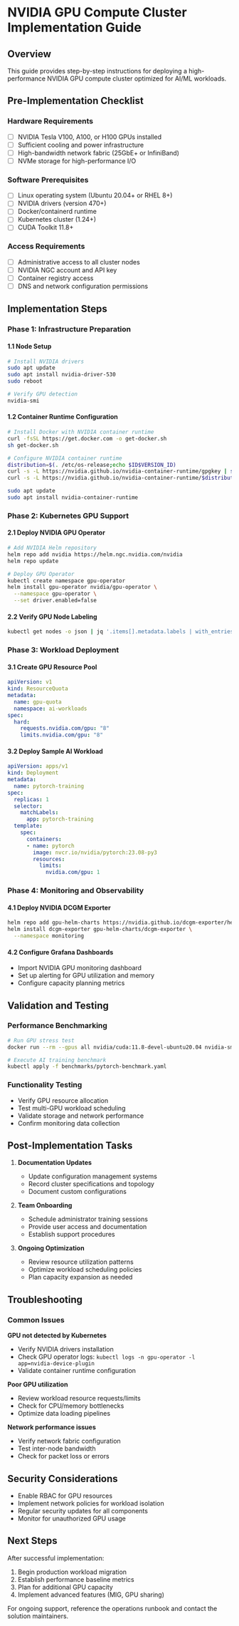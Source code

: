 # NVIDIA GPU Compute Cluster Implementation Guide

## Overview

This guide provides step-by-step instructions for deploying a high-performance NVIDIA GPU compute cluster optimized for AI/ML workloads.

## Pre-Implementation Checklist

### Hardware Requirements
- [ ] NVIDIA Tesla V100, A100, or H100 GPUs installed
- [ ] Sufficient cooling and power infrastructure
- [ ] High-bandwidth network fabric (25GbE+ or InfiniBand)
- [ ] NVMe storage for high-performance I/O

### Software Prerequisites
- [ ] Linux operating system (Ubuntu 20.04+ or RHEL 8+)
- [ ] NVIDIA drivers (version 470+)
- [ ] Docker/containerd runtime
- [ ] Kubernetes cluster (1.24+)
- [ ] CUDA Toolkit 11.8+

### Access Requirements
- [ ] Administrative access to all cluster nodes
- [ ] NVIDIA NGC account and API key
- [ ] Container registry access
- [ ] DNS and network configuration permissions

## Implementation Steps

### Phase 1: Infrastructure Preparation

#### 1.1 Node Setup
```bash
# Install NVIDIA drivers
sudo apt update
sudo apt install nvidia-driver-530
sudo reboot

# Verify GPU detection
nvidia-smi
```

#### 1.2 Container Runtime Configuration
```bash
# Install Docker with NVIDIA container runtime
curl -fsSL https://get.docker.com -o get-docker.sh
sh get-docker.sh

# Configure NVIDIA container runtime
distribution=$(. /etc/os-release;echo $ID$VERSION_ID)
curl -s -L https://nvidia.github.io/nvidia-container-runtime/gpgkey | sudo apt-key add -
curl -s -L https://nvidia.github.io/nvidia-container-runtime/$distribution/nvidia-container-runtime.list | sudo tee /etc/apt/sources.list.d/nvidia-container-runtime.list

sudo apt update
sudo apt install nvidia-container-runtime
```

### Phase 2: Kubernetes GPU Support

#### 2.1 Deploy NVIDIA GPU Operator
```bash
# Add NVIDIA Helm repository
helm repo add nvidia https://helm.ngc.nvidia.com/nvidia
helm repo update

# Deploy GPU Operator
kubectl create namespace gpu-operator
helm install gpu-operator nvidia/gpu-operator \
  --namespace gpu-operator \
  --set driver.enabled=false
```

#### 2.2 Verify GPU Node Labeling
```bash
kubectl get nodes -o json | jq '.items[].metadata.labels | with_entries(select(.key | contains("nvidia")))'
```

### Phase 3: Workload Deployment

#### 3.1 Create GPU Resource Pool
```yaml
apiVersion: v1
kind: ResourceQuota
metadata:
  name: gpu-quota
  namespace: ai-workloads
spec:
  hard:
    requests.nvidia.com/gpu: "8"
    limits.nvidia.com/gpu: "8"
```

#### 3.2 Deploy Sample AI Workload
```yaml
apiVersion: apps/v1
kind: Deployment
metadata:
  name: pytorch-training
spec:
  replicas: 1
  selector:
    matchLabels:
      app: pytorch-training
  template:
    spec:
      containers:
      - name: pytorch
        image: nvcr.io/nvidia/pytorch:23.08-py3
        resources:
          limits:
            nvidia.com/gpu: 1
```

### Phase 4: Monitoring and Observability

#### 4.1 Deploy NVIDIA DCGM Exporter
```bash
helm repo add gpu-helm-charts https://nvidia.github.io/dcgm-exporter/helm-charts
helm install dcgm-exporter gpu-helm-charts/dcgm-exporter \
  --namespace monitoring
```

#### 4.2 Configure Grafana Dashboards
- Import NVIDIA GPU monitoring dashboard
- Set up alerting for GPU utilization and memory
- Configure capacity planning metrics

## Validation and Testing

### Performance Benchmarking
```bash
# Run GPU stress test
docker run --rm --gpus all nvidia/cuda:11.8-devel-ubuntu20.04 nvidia-smi

# Execute AI training benchmark
kubectl apply -f benchmarks/pytorch-benchmark.yaml
```

### Functionality Testing
- Verify GPU resource allocation
- Test multi-GPU workload scheduling
- Validate storage and network performance
- Confirm monitoring data collection

## Post-Implementation Tasks

1. **Documentation Updates**
   - Update configuration management systems
   - Record cluster specifications and topology
   - Document custom configurations

2. **Team Onboarding**
   - Schedule administrator training sessions
   - Provide user access and documentation
   - Establish support procedures

3. **Ongoing Optimization**
   - Review resource utilization patterns
   - Optimize workload scheduling policies
   - Plan capacity expansion as needed

## Troubleshooting

### Common Issues

**GPU not detected by Kubernetes**
- Verify NVIDIA drivers installation
- Check GPU operator logs: `kubectl logs -n gpu-operator -l app=nvidia-device-plugin`
- Validate container runtime configuration

**Poor GPU utilization**
- Review workload resource requests/limits
- Check for CPU/memory bottlenecks
- Optimize data loading pipelines

**Network performance issues**
- Verify network fabric configuration
- Test inter-node bandwidth
- Check for packet loss or errors

## Security Considerations

- Enable RBAC for GPU resources
- Implement network policies for workload isolation
- Regular security updates for all components
- Monitor for unauthorized GPU usage

## Next Steps

After successful implementation:
1. Begin production workload migration
2. Establish performance baseline metrics
3. Plan for additional GPU capacity
4. Implement advanced features (MIG, GPU sharing)

For ongoing support, reference the operations runbook and contact the solution maintainers.